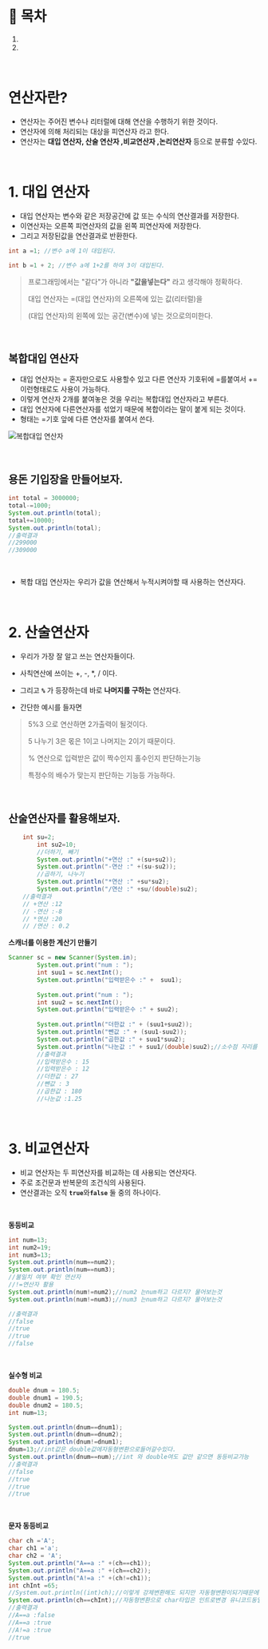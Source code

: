 # 🔖 목차

1.
2.

<br/>

# 연산자란?

  - 연산자는 주어진 변수나 리터럴에 대해 연산을 수행하기 위한 것이다.
  - 연산자에 의해 처리되는 대상을 피연산자 라고 한다.
  - 연산자는 **대입 연산자, 산술 연산자 ,비교연산자 ,논리연산자** 등으로 분류할 수있다.

<br/>

# 1. 대입 연산자

  - 대입 연산자는 변수와 같은 저장공간에 값 또는 수식의 연산결과를 저장한다.
  - 이연산자는 오른쪽 피연산자의 값을 왼쪽 피연산자에 저장한다.
  - 그리고 저장된값을 연산결과로 반환한다.

```java
int a =1; //변수 a에 1이 대입된다.

int b =1 + 2; //변수 a에 1+2를 하여 3이 대입된다.
```

 > 프로그래밍에서는 "같다"가 아니라 **"값을넣는다"** 라고 생각해야 정확하다.
 > 
 > 대입 연산자는 =(대입 연산자)의 오른쪽에 있는 값(리터럴)을
 > 
 > (대입 연산자)의 왼쪽에 있는 공간(변수)에 넣는 것으로의미한다.

<br/>

## 복합대입 연산자

  - 대입 연산자는 = 혼자만으로도 사용할수 있고 다른 연산자 기호뒤에 =를붙여서 += 이런형태로도 사용이 가능하다.
  - 이렇게 연산자 2개를 붙여놓은 것을 우리는 복합대입 연산자라고 부른다.
  - 대입 연산자에 다른연산자를 섞었기 때문에 복합이라는 말이 붙게 되는 것이다.
  - 형태는 =기호 앞에 다른 연산자를 붙여서 쓴다.

 ![복합대입 연산자](https://user-images.githubusercontent.com/126074577/222756816-2bf390a7-dbd3-4b5a-8bc5-cb9219281dfc.png)
 
 <br/>
 
 
## 용돈 기입장을 만들어보자.

```java
int total = 3000000;
total-=1000;
System.out.println(total);
total+=10000;
System.out.println(total);
//출력결과
//299000
//309000
```
<br/>

- 복합 대입 연산자는 우리가 값을 연산해서 누적시켜야할 때 사용하는 연산자다.

<br/>

# 2. 산술연산자

  - 우리가 가장 잘 알고 쓰는 연산자들이다.
  - 사칙연산에 쓰이는 +, -, *, / 이다.
  - 그리고 <code><strong>%</code></strong> 가 등장하는데 바로 **나머지를 구하는** 연산자다.

  - 간단한 예시를 들자면
  > 5%3 으로 연산하면 2가출력이 될것이다.
  > 
  > 5 나누기 3은 몫은 1이고 나머지는 2이기 때문이다.
  > 
  > % 연산으로 입력받은 값이 짝수인지 홀수인지 판단하는기능
  > 
  > 특정수의 배수가 맞는지 판단하는 기능등 가능하다.

<br/>

  ## 산술연산자를 활용해보자.

```java
    int su=2;
		int su2=10;
		//더하기, 빼기
		System.out.println("+연산 :" +(su+su2));
		System.out.println("-연산 :" +(su-su2));
		//곱하기, 나누기
		System.out.println("*연산 :" +su*su2);
		System.out.println("/연산 :" +su/(double)su2);
    //출력결과
    // +연산 :12
    // -연산 :-8
    // *연산 :20
    // /연산 : 0.2
```

**스캐너를 이용한 계산기 만들기**
```java
Scanner sc = new Scanner(System.in);
		System.out.print("num : ");
		int suu1 = sc.nextInt();
		System.out.println("입력받은수 :" +  suu1);
		
		System.out.print("num : ");
		int suu2 = sc.nextInt();
		System.out.println("입력받은수 :" + suu2);
		
		System.out.println("더한값 :" + (suu1+suu2));
		System.out.println("뺀값 :" + (suu1-suu2));
		System.out.println("곱한값 :" + suu1*suu2);
		System.out.println("나눈값 :" + suu1/(double)suu2);//소수점 자리를 나타내기위해 둘중하나를 더블로 강제타입변환
		//출력결과
		//입력받은수 : 15
		//입력받은수 : 12
		//더한값 : 27
		//뺀값 : 3
		//곱한값 : 180
		//나눈값 :1.25
```

<br/>
		

# 3. 비교연산자

- 비교 연산자는 두 피연산자를 비교하는 데 사용되는 연산자다.
- 주로 조건문과 반복문의 조건식의 사용된다.
- 연산결과는 오직 <code><strong>true</code></strong>와<code><strong>false</code></strong> 둘 중의 하나이다.

<br/>

**동등비교**
```java
int num=13;
int num2=19;
int num3=13;
System.out.println(num==num2);
System.out.println(num==num3);
//불일치 여부 확인 연산자
//!=연산자 활용
System.out.println(num!=num2);//num2 는num하고 다르지? 물어보는것
System.out.println(num!=num3);//num3 는num하고 다르지? 물어보는것

//출력결과
//false
//true
//true
//false
```
<br/>

**실수형 비교**
```java
double dnum = 180.5;
double dnum1 = 190.5;
double dnum2 = 180.5;
int num=13;

System.out.println(dnum==dnum1);
System.out.println(dnum==dnum2);
System.out.println(dnum!=dnum1);
dnum=13;//int값은 double값에자동형변환으로들어갈수있다.
System.out.println(dnum==num);//int 와 double여도 값만 같으면 동등비교가능
//출력결과
//false
//true
//true
//true
```
<br/>

**문자 동등비교**
```java
char ch ='A';
char ch1 ='a';
char ch2 = 'A';
System.out.println("A==a :" +(ch==ch1));
System.out.println("A==a :" +(ch==ch2));
System.out.println("A!=a :" +(ch!=ch1));
int chInt =65;
//System.out.println((int)ch);//이렇게 강제변환해도 되지만 자동형변환이되기때문에 굳이 할필요가없다.
System.out.println(ch==chInt);//자동형변환으로 char타입은 인트로변경 유니코드동일
//출력결과
//A==a :false
//A==a :true
//A!=a :true
//true
```

<br/>







  

  
 
 

